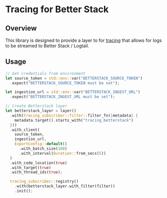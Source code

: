 # Tracing for Better Stack

## Overview

This library is designed to provide a layer to for [tracing](https://github.com/tokio-rs/tracing) that allows for logs to be streamed to Better Stack / Logtail.

## Usage

```rust
// Get credentials from environment
let source_token = std::env::var("BETTERSTACK_SOURCE_TOKEN")
  .expect("BETTERSTACK_SOURCE_TOKEN must be set");

let ingestion_url = std::env::var("BETTERSTACK_INGEST_URL")
  .expect("BETTERSTACK_INGEST_URL must be set");

// Create Betterstack layer
let betterstack_layer = layer()
  .with(tracing_subscriber::filter::filter_fn(|metadata| {
    metadata.target().starts_with("tracing_betterstack")
  }))
  .with_client(
    source_token,
    ingestion_url,
    ExportConfig::default()
      .with_batch_size(100)
      .with_interval(Duration::from_secs(5))
  )
  .with_code_location(true)
  .with_target(true)
  .with_thread_ids(true);

  tracing_subscriber::registry()
    .with(betterstack_layer.with_filter(filter))
    .init();
```
